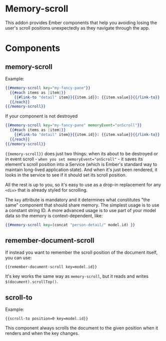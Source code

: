 # Memory-scroll

This addon provides Ember components that help you avoiding losing the
user's scroll positions unexpectedly as they navigate through the app.

# Components

## memory-scroll

Example:

```handlebars
{{#memory-scroll key="my-fancy-pane"}}
  {{#each items as |item|}}
    {{#link-to "detail" item}}{{item.id}}: {{item.value}}{{/link-to}}
  {{/each}}
{{/memory-scroll}}
```

If your component is not destroyed

```handlebars
{{#memory-scroll key="my-fancy-pane" memoryEvent="onScroll"}}
  {{#each items as |item|}}
    {{#link-to "detail" item}}{{item.id}}: {{item.value}}{{/link-to}}
  {{/each}}
{{/memory-scroll}}
```

`{{memory-scroll}}` does just two things: when its about to be
destroyed or in event scroll - `when you set memoryEvent="onScroll"` - it saves its element's scroll position into a Service (which
is Ember's standard way to maintain long-lived application state). And
when it's just been rendered, it looks in the service to see if it
should set its scroll position.



All the rest is up to you, so it's easy to use as a drop-in
replacement for any `<div>` that is already styled for scrolling.

The `key` attribute is mandatory and it determines what constitutes
"the same" component that should share memory. The simplest usage is
to use a constant string ID. A more advanced usage is to use part of
your model data so the memory is context-dependent, like:

```handlebars
{{#memory-scroll key=(concat "person-detail/" model.id) }}
```

## remember-document-scroll

If instead you want to remember the scroll position of the document itself, you can use:

    {{remember-document-scroll key=model.id}}

It's key works the same way as `memory-scroll`, but it reads and writes `$(document).scrollTop()`.

## scroll-to

Example:

    {{scroll-to position=0 key=model.id}}

This component always scrolls the document to the given position when it renders and when the key changes.

